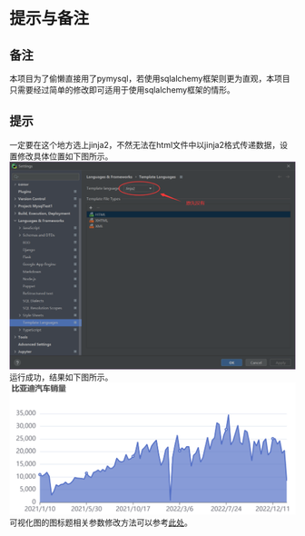 [//]: # (---)

[//]: # ()
[//]: # (# 前言)

[//]: # (`提示：这里可以添加本文要记录的大概内容：`)

[//]: # ()
[//]: # (例如：随着人工智能的不断发展，机器学习这门技术也越来越重要，很多人都开启了学习机器学习，本文就介绍了机器学习的基础内容。)

[//]: # ()
[//]: # (---)

[//]: # ()
[//]: # (`提示：以下是本篇文章正文内容，下面案例可供参考`)

[//]: # ()
[//]: # (# 一、pandas是什么？)

[//]: # (示例：pandas 是基于NumPy 的一种工具，该工具是为了解决数据分析任务而创建的。)

[//]: # (<img src="/img/figure1.png"  style="100%;" />)

[//]: # (# 二、使用步骤)

[//]: # (## 1.引入库)

[//]: # (代码如下（示例）：)

[//]: # ()
[//]: # (```c)

[//]: # (import numpy as np)

[//]: # (import pandas as pd)

[//]: # (import matplotlib.pyplot as plt)

[//]: # (import seaborn as sns)

[//]: # (import warnings)

[//]: # (warnings.filterwarnings&#40;'ignore'&#41;)

[//]: # (import  ssl)

[//]: # (ssl._create_default_https_context = ssl._create_unverified_context)

[//]: # (```)

[//]: # ()
[//]: # ()
[//]: # (## 2.读入数据)

[//]: # (代码如下（示例）：)

[//]: # (```c)

[//]: # (data = pd.read_csv&#40;)

[//]: # (    'https://labfile.oss.aliyuncs.com/courses/1283/adult.data.csv'&#41;)

[//]: # (print&#40;data.head&#40;&#41;&#41;)

[//]: # (```)

[//]: # (该处使用的url网络请求的数据。)

[//]: # ()
[//]: # (---)

[//]: # ()
[//]: # (# 总结)

[//]: # (提示：这里对文章进行总结：)

[//]: # (例如：以上就是今天要讲的内容，本文仅仅简单介绍了pandas的使用，而pandas提供了大量能使我们快速便捷地处理数据的函数和方法。)

# 提示与备注
## 备注 
本项目为了偷懒直接用了pymysql，若使用sqlalchemy框架则更为直观，本项目只需要经过简单的修改即可适用于使用sqlalchemy框架的情形。
## 提示 
一定要在这个地方选上jinja2，不然无法在html文件中以jinja2格式传递数据，设置修改具体位置如下图所示。
<img src="/img/figure1.png"  style="100%;" />
运行成功，结果如下图所示。
<img src="/img/figure2.png"  style="100%;" />
可视化图的图标题相关参数修改方法可以参考[此处](https://echarts.apache.org/zh/option.html#title )。

